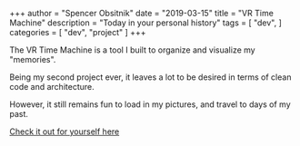 +++
author = "Spencer Obsitnik"
date = "2019-03-15"
title = "VR Time Machine"
description = "Today in your personal history"
tags = [
  "dev",
]
categories = [
    "dev",
    "project"
]
+++

The VR Time Machine is a tool I built to organize and visualize my "memories".

Being my second project ever, it leaves a lot to be desired in terms of clean code and architecture.

However, it still remains fun to load in my pictures, and travel to days of my past.

[Check it out for yourself here](https://github.com/gtspencer/vr-time-machine)